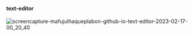 #### text-editor
![screencapture-mafujulhaqueplabon-github-io-text-editor-2023-02-17-00_20_40](https://user-images.githubusercontent.com/96911414/219453777-ebe12651-8858-4be7-acc5-5e54172fd682.png)
